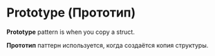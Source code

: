 # Prototype (Прототип)

**Prototype** pattern is when you copy a struct.

**Прототип** паттерн используется, когда создаётся копия структуры.
